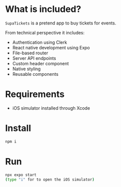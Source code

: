 # What is included?

`SupaTickets` is a pretend app to buy tickets for events.

From technical perspective it includes:

- Authentication using Clerk
- React native development using Expo
- File-based router
- Server API endpoints
- Custom header component
- Native styling
- Reusable components

# Requirements

- iOS simulator installed through Xcode

# Install

```bash
npm i
```

# Run

```bash
npx expo start
(type "i" for to open the iOS simulator)
```
